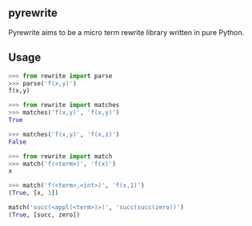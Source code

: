 pyrewrite
---------

Pyrewrite aims to be a micro term rewrite library written in pure Python.

Usage
-----

```python
>>> from rewrite import parse
>>> parse('f(x,y)')
f(x,y)
```

```python
>>> from rewrite import matches
>>> matches('f(x,y)', 'f(x,y)')
True

>>> matches('f(x,y)', 'f(x,z)')
False
```

```python
>>> from rewrite import match
>>> match('f(<term>)', 'f(x)')
x

>>> match('f(<term>,<int>)', 'f(x,1)')
(True, [x, 1])

match('succ(<appl(<term>)>)', 'succ(succ(zero))')
(True, [succ, zero])
```
